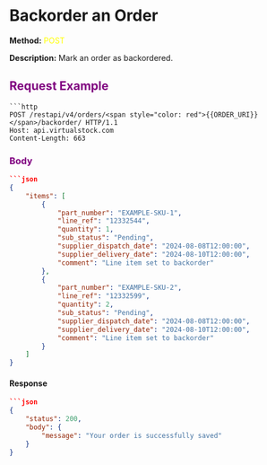 # Backorder an Order
**Method:** <span style="color: yellow;">POST</span>

**Description:** Mark an order as backordered.

## <span style="color: purple;">Request Example</span>
```http
```http
POST /restapi/v4/orders/<span style="color: red">{{ORDER_URI}}</span>/backorder/ HTTP/1.1
Host: api.virtualstock.com
Content-Length: 663
```

### <span style="color: purple;">Body</span>
```JSON
```json
{
    "items": [
        {
            "part_number": "EXAMPLE-SKU-1",
            "line_ref": "12332544",
            "quantity": 1,
            "sub_status": "Pending",
            "supplier_dispatch_date": "2024-08-08T12:00:00",
            "supplier_delivery_date": "2024-08-10T12:00:00",
            "comment": "Line item set to backorder"
        },
        {
            "part_number": "EXAMPLE-SKU-2",
            "line_ref": "12332599",
            "quantity": 2,
            "sub_status": "Pending",
            "supplier_dispatch_date": "2024-08-08T12:00:00",
            "supplier_delivery_date": "2024-08-10T12:00:00",
            "comment": "Line item set to backorder"
        }
    ]
}
```

#### Response
```JSON
```json
{
    "status": 200,
    "body": {
        "message": "Your order is successfully saved"
    }
}
```
